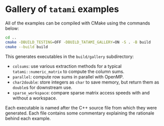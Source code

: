 # Gallery of `tatami` examples

All of the examples can be compiled with CMake using the commands below:

```sh
cd ..
cmake -DBUILD_TESTING=OFF -DBUILD_TATAMI_GALLERY=ON -S . -B build
cmake --build build
```

This generates executables in the `build/gallery` subdirectory:

- `colsums`: use various extraction methods for a typical `tatami::numeric_matrix` to compute the column sums.
- `parallel`: compute row sums in parallel with OpenMP.
- `char2double`: store integers as `char` to save memory, but return them as `double`s for downstream use.
- `sparse_workspace`: compare sparse matrix access speeds with and without a workspace.

Each executable is named after the C++ source file from which they were generated.
Each file contains some commentary explaining the rationale behind each example.

